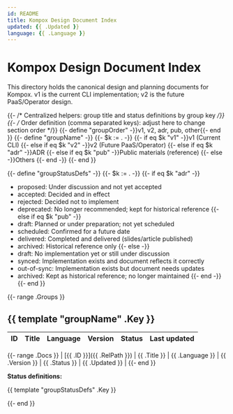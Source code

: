 ```yaml
---
id: README
title: Kompox Design Document Index
updated: {{ .Updated }}
language: {{ .Language }}
---
```


# Kompox Design Document Index

This directory holds the canonical design and planning documents for Kompox. v1 is the current CLI implementation; v2 is the future PaaS/Operator design.

{{- /* Centralized helpers: group title and status definitions by group key */}}
{{- /* Order definition (comma separated keys): adjust here to change section order */}}
{{- define "groupOrder" -}}v1, v2, adr, pub, other{{- end }}
{{- define "groupName" -}}
	{{- $k := . -}}
	{{- if eq $k "v1" -}}v1 (Current CLI)
	{{- else if eq $k "v2" -}}v2 (Future PaaS/Operator)
	{{- else if eq $k "adr" -}}ADR
	{{- else if eq $k "pub" -}}Public materials (reference)
	{{- else -}}Others
	{{- end -}}
{{- end }}

{{- define "groupStatusDefs" -}}
	{{- $k := . -}}
	{{- if eq $k "adr" -}}
- proposed: Under discussion and not yet accepted
- accepted: Decided and in effect
- rejected: Decided not to implement
- deprecated: No longer recommended; kept for historical reference
	{{- else if eq $k "pub" -}}
- draft: Planned or under preparation; not yet scheduled
- scheduled: Confirmed for a future date
- delivered: Completed and delivered (slides/article published)
- archived: Historical reference only
	{{- else -}}
- draft: No implementation yet or still under discussion
- synced: Implementation exists and document reflects it correctly
- out-of-sync: Implementation exists but document needs updates
- archived: Kept as historical reference; no longer maintained
	{{- end -}}
{{- end }}

{{- range .Groups }}

## {{ template "groupName" .Key }}

| ID | Title | Language | Version | Status | Last updated |
|---|---|---|---|---|---|
{{- range .Docs }}
| [{{ .ID }}]({{ .RelPath }}) | {{ .Title }} | {{ .Language }} | {{ .Version }} | {{ .Status }} | {{ .Updated }} |
{{- end }}

**Status definitions:**

{{ template "groupStatusDefs" .Key }}

{{- end }}

